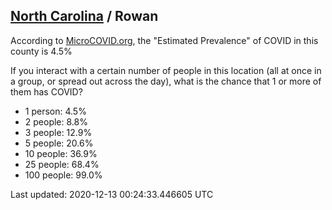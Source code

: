 
## [North Carolina](/united-states/north-carolina) / Rowan

According to [MicroCOVID.org](http://microcovid.org),
the "Estimated Prevalence" of COVID in this county is 4.5%

If you interact with a certain number of people in this location
(all at once in a group, or spread out across the day), what is the chance that
1 or more of them has COVID?

- 1 person: 4.5%
- 2 people: 8.8%
- 3 people: 12.9%
- 5 people: 20.6%
- 10 people: 36.9%
- 25 people: 68.4%
- 100 people: 99.0%

Last updated: 2020-12-13 00:24:33.446605 UTC
